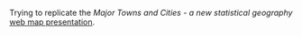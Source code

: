 Trying to replicate the *Major Towns and Cities - a new statistical geography* [web map presentation](https://ons.maps.arcgis.com/apps/MapJournal/index.html?appid=fb85539cdc4d4b7d9d34f9560092bb95#).
